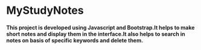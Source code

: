 # MyStudyNotes

#### This project is developed using Javascript and Bootstrap.It helps to make short notes and display them in the interface.It also helps to search in notes on basis of specific keywords and delete them.
##### 
##### 
